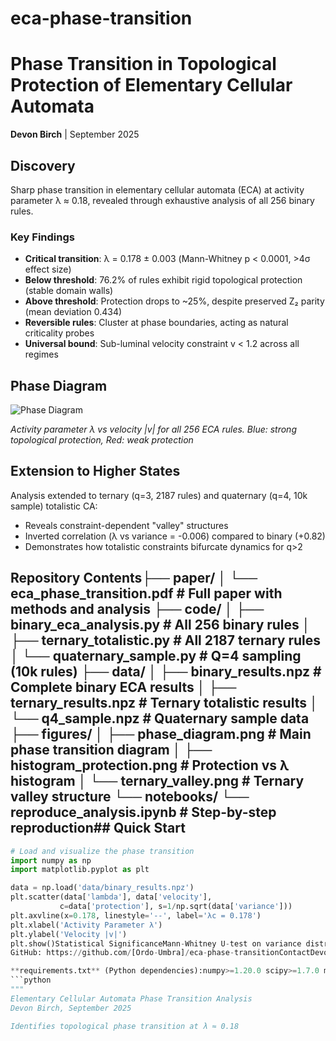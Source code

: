 # eca-phase-transition

# Phase Transition in Topological Protection of Elementary Cellular Automata

**Devon Birch** | September 2025

## Discovery

Sharp phase transition in elementary cellular automata (ECA) at activity parameter λ ≈ 0.18, revealed through exhaustive analysis of all 256 binary rules.

### Key Findings

- **Critical transition**: λ = 0.178 ± 0.003 (Mann-Whitney p < 0.0001, >4σ effect size)
- **Below threshold**: 76.2% of rules exhibit rigid topological protection (stable domain walls)
- **Above threshold**: Protection drops to ~25%, despite preserved Z₂ parity (mean deviation 0.434)
- **Reversible rules**: Cluster at phase boundaries, acting as natural criticality probes
- **Universal bound**: Sub-luminal velocity constraint v < 1.2 across all regimes

## Phase Diagram

![Phase Diagram](figures/phase_diagram.png)

*Activity parameter λ vs velocity |v| for all 256 ECA rules. Blue: strong topological protection, Red: weak protection*

## Extension to Higher States

Analysis extended to ternary (q=3, 2187 rules) and quaternary (q=4, 10k sample) totalistic CA:
- Reveals constraint-dependent "valley" structures
- Inverted correlation (λ vs variance = -0.006) compared to binary (+0.82)
- Demonstrates how totalistic constraints bifurcate dynamics for q>2

## Repository Contents├── paper/ │   └── eca_phase_transition.pdf    # Full paper with methods and analysis ├── code/ │   ├── binary_eca_analysis.py      # All 256 binary rules │   ├── ternary_totalistic.py       # All 2187 ternary rules │   └── quaternary_sample.py        # Q=4 sampling (10k rules) ├── data/ │   ├── binary_results.npz          # Complete binary ECA results │   ├── ternary_results.npz         # Ternary totalistic results │   └── q4_sample.npz              # Quaternary sample data ├── figures/ │   ├── phase_diagram.png           # Main phase transition diagram │   ├── histogram_protection.png    # Protection vs λ histogram │   └── ternary_valley.png         # Ternary valley structure └── notebooks/ └── reproduce_analysis.ipynb    # Step-by-step reproduction## Quick Start

```python
# Load and visualize the phase transition
import numpy as np
import matplotlib.pyplot as plt

data = np.load('data/binary_results.npz')
plt.scatter(data['lambda'], data['velocity'], 
           c=data['protection'], s=1/np.sqrt(data['variance']))
plt.axvline(x=0.178, linestyle='--', label='λc = 0.178')
plt.xlabel('Activity Parameter λ')
plt.ylabel('Velocity |v|')
plt.show()Statistical SignificanceMann-Whitney U-test on variance distributions: p < 0.0001Effect size: >4σ separation between phasesCorrelation (λ, variance): +0.82 above transitionBootstrap validation: 100 iterations, std 0.003CitationDevon Birch (2025). "Phase Transition in Topological Protection of Elementary Cellular Automata"
GitHub: https://github.com/[Ordo-Umbra]/eca-phase-transitionContactDevon Birch - devon.birch801@gmail.comAcknowledgmentsAnalysis assisted by Grok (xAI). Built upon foundational work by Wolfram, Langton, and the CA community.LicenseMIT License - See LICENSE file for details

**requirements.txt** (Python dependencies):numpy>=1.20.0 scipy>=1.7.0 matplotlib>=3.3.0**.gitignore**:*.pyc pycache/ .ipynb_checkpoints/ *.DS_Store### **3. Sample Code File** (code/binary_eca_analysis.py):
```python
"""
Elementary Cellular Automata Phase Transition Analysis
Devon Birch, September 2025

Identifies topological phase transition at λ ≈ 0.18


